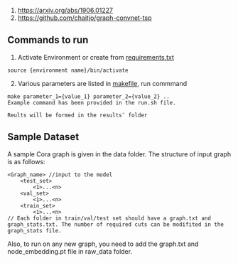 1. https://arxiv.org/abs/1906.01227
2. https://github.com/chaitjo/graph-convnet-tsp


## Commands to run
1. Activate Environment or create from [requirements.txt](./requirements.txt)
```
source {environment name}/bin/activate
```
2. Various parameters are listed in [makefile](/src/makefile), run commmand
```
make parameter_1={value_1} parameter_2={value_2} .. 
Example command has been provided in the run.sh file.

Reults will be formed in the results¯ folder
```

## Sample Dataset
A sample Cora graph is given in the data folder. The structure of input graph is as follows:
```
<Graph_name> //input to the model
    <test_set> 
        <1>...<n>
    <val_set> 
        <1>...<n>
    <train_set> 
        <1>...<n>
// Each folder in train/val/test set should have a graph.txt and graph_stats.txt. The number of required cuts can be modifited in the graph_stats file.
```
Also, to run on any new graph, you need to add the graph.txt and node_embedding.pt file in raw_data folder. 

